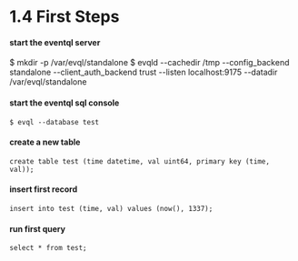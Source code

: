 1.4 First Steps
===============

#### start the eventql server

  $ mkdir -p /var/evql/standalone
  $ evqld --cachedir /tmp --config_backend standalone --client_auth_backend trust --listen localhost:9175 --datadir /var/evql/standalone

#### start the eventql sql console

    $ evql --database test


#### create a new table

    create table test (time datetime, val uint64, primary key (time, val));


#### insert first record

    insert into test (time, val) values (now(), 1337);

#### run first query

    select * from test;

